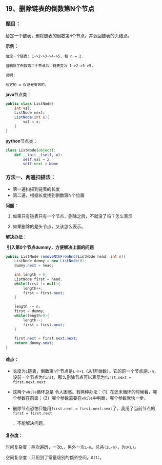 ## 19、删除链表的倒数第N个节点

### 题目：

给定一个链表，删除链表的倒数第`N`个节点，并返回链表的头结点。

**示例：**

```
给定一个链表: 1->2->3->4->5, 和 n = 2.

当删除了倒数第二个节点后，链表变为 1->2->3->5.

说明：

给定的 n 保证是有效的。
```

**java**节点类：

~~~~~~java
public class ListNode{
    int val;
    ListNode next;
    ListNode(int x){
        val = x;
    }
}
~~~~~~

**python**节点类：

~~~~~python
class ListNode(object):
    def __init__(self, x):
        self.val = x
        self.next = None
~~~~~

### 方法一、两遍扫描法：

- 第一遍扫描到链表的长度
- 第二遍，根据长度找到倒数第N个位置

**问题**：

1. 如果只有链表只有一个节点，删除之后，不就没了吗？怎么表示

2. 如果删除的是头节点，又该怎么表示。

**解决办法**：

​	**引入第0个节点dummy，方便解决上面的问题**

~~~java
public ListNode removeNthFromEnd(ListNode head, int n){
    ListNode dummy = new ListNode(0);
    dummy.next = head;
    
    int length = 0;
    ListNode first = head;
    while(first != null){
        length++;
        first = first.next;
    }
    
    length -= n;
    first = dummy;
    while(length>0){
        length--;
        first = first.next;
    }
    
    first.next = first.next.next;
    return dummy.next;
}
~~~

#### 难点：

- 长度为`L`链表，倒数第`n`个节点是`L-n+1`（从1开始数）。它的前一个节点是`L-n`，设前一个节点为`first`，那么删除节点可以表示为`first.next = first.next.next`

- 这两个`while`循环总是 令人困惑。有两种办法：（1）在还未循环的时候看，哪个参数在前面；（2）哪个参数需要在`while`中判断，哪个参数就快一步。

- 删除节点恐怕只能用`first.next = first.next.next`了，我用了当前节点的`first = first.next`

  ，不能解决问题。

#### 复杂度：

时间复杂度：两次遍历，一次`L`，另外一次`L-n`。总共`(2L-n)`，为`O(L)`。

空间复杂度：只用到了常量级别的额外空间，`O(1)`。